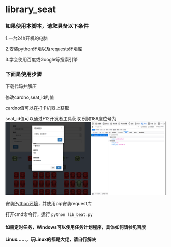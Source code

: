 # library_seat


### 如果使用本脚本，请您具备以下条件

1.一台24h开机的电脑

2.安装python环境以及requests环境库

3.学会使用百度或Google等搜索引擎

### 下面是使用步骤

下载代码并解压

修改cardno,seat_id的值

cardno值可以在打卡机器上获取

seat_id值可以通过F12开发者工具获取 例如189座位号为
![seat](/seat_id.png)

安装<a href="https://jingyan.baidu.com/article/ce09321b94a1272bfe858f5a.html" target="_blank">Python环境</a>，并使用pip安装request库

打开cmd命令行，运行 `python lib_beat.py`

#### 如需定时任务，Windows可以使用任务计划程序，具体如何请参见百度
#### Linux……，玩Linux的都是大佬，请自行解决
